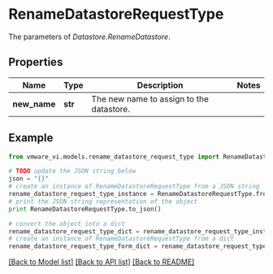 # RenameDatastoreRequestType

The parameters of *Datastore.RenameDatastore*. 

## Properties
Name | Type | Description | Notes
------------ | ------------- | ------------- | -------------
**new_name** | **str** | The new name to assign to the datastore.  | 

## Example

```python
from vmware_vi.models.rename_datastore_request_type import RenameDatastoreRequestType

# TODO update the JSON string below
json = "{}"
# create an instance of RenameDatastoreRequestType from a JSON string
rename_datastore_request_type_instance = RenameDatastoreRequestType.from_json(json)
# print the JSON string representation of the object
print RenameDatastoreRequestType.to_json()

# convert the object into a dict
rename_datastore_request_type_dict = rename_datastore_request_type_instance.to_dict()
# create an instance of RenameDatastoreRequestType from a dict
rename_datastore_request_type_form_dict = rename_datastore_request_type.from_dict(rename_datastore_request_type_dict)
```
[[Back to Model list]](../README.md#documentation-for-models) [[Back to API list]](../README.md#documentation-for-api-endpoints) [[Back to README]](../README.md)


